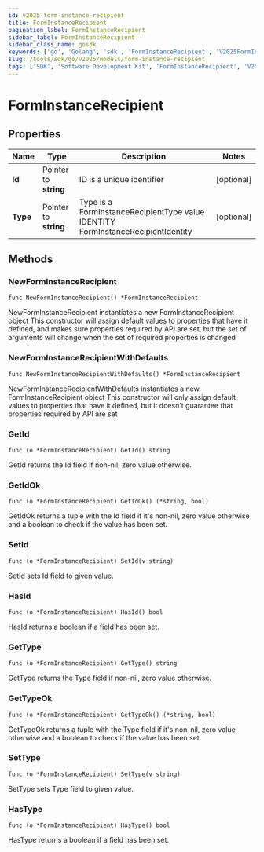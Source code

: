 ```yaml
---
id: v2025-form-instance-recipient
title: FormInstanceRecipient
pagination_label: FormInstanceRecipient
sidebar_label: FormInstanceRecipient
sidebar_class_name: gosdk
keywords: ['go', 'Golang', 'sdk', 'FormInstanceRecipient', 'V2025FormInstanceRecipient'] 
slug: /tools/sdk/go/v2025/models/form-instance-recipient
tags: ['SDK', 'Software Development Kit', 'FormInstanceRecipient', 'V2025FormInstanceRecipient']
---
```


# FormInstanceRecipient

## Properties

Name | Type | Description | Notes
------------ | ------------- | ------------- | -------------
**Id** | Pointer to **string** | ID is a unique identifier | [optional] 
**Type** | Pointer to **string** | Type is a FormInstanceRecipientType value IDENTITY FormInstanceRecipientIdentity | [optional] 

## Methods

### NewFormInstanceRecipient

`func NewFormInstanceRecipient() *FormInstanceRecipient`

NewFormInstanceRecipient instantiates a new FormInstanceRecipient object
This constructor will assign default values to properties that have it defined,
and makes sure properties required by API are set, but the set of arguments
will change when the set of required properties is changed

### NewFormInstanceRecipientWithDefaults

`func NewFormInstanceRecipientWithDefaults() *FormInstanceRecipient`

NewFormInstanceRecipientWithDefaults instantiates a new FormInstanceRecipient object
This constructor will only assign default values to properties that have it defined,
but it doesn't guarantee that properties required by API are set

### GetId

`func (o *FormInstanceRecipient) GetId() string`

GetId returns the Id field if non-nil, zero value otherwise.

### GetIdOk

`func (o *FormInstanceRecipient) GetIdOk() (*string, bool)`

GetIdOk returns a tuple with the Id field if it's non-nil, zero value otherwise
and a boolean to check if the value has been set.

### SetId

`func (o *FormInstanceRecipient) SetId(v string)`

SetId sets Id field to given value.

### HasId

`func (o *FormInstanceRecipient) HasId() bool`

HasId returns a boolean if a field has been set.

### GetType

`func (o *FormInstanceRecipient) GetType() string`

GetType returns the Type field if non-nil, zero value otherwise.

### GetTypeOk

`func (o *FormInstanceRecipient) GetTypeOk() (*string, bool)`

GetTypeOk returns a tuple with the Type field if it's non-nil, zero value otherwise
and a boolean to check if the value has been set.

### SetType

`func (o *FormInstanceRecipient) SetType(v string)`

SetType sets Type field to given value.

### HasType

`func (o *FormInstanceRecipient) HasType() bool`

HasType returns a boolean if a field has been set.


